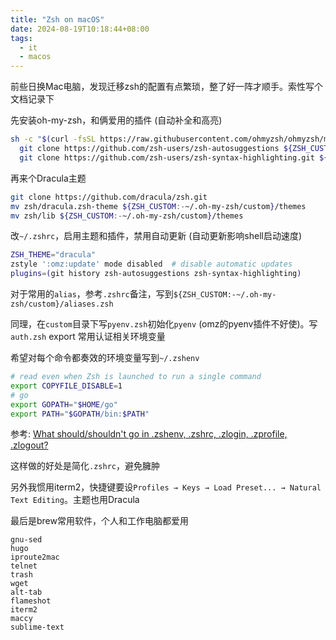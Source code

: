 ```yaml
---
title: "Zsh on macOS"
date: 2024-08-19T10:18:44+08:00
tags:
  - it
  - macos
---
```


前些日换Mac电脑，发现迁移zsh的配置有点繁琐，整了好一阵才顺手。索性写个文档记录下

先安装oh-my-zsh，和俩爱用的插件 (自动补全和高亮)

```bash
sh -c "$(curl -fsSL https://raw.githubusercontent.com/ohmyzsh/ohmyzsh/master/tools/install.sh)" && \
  git clone https://github.com/zsh-users/zsh-autosuggestions ${ZSH_CUSTOM:-~/.oh-my-zsh/custom}/plugins/zsh-autosuggestions && \
  git clone https://github.com/zsh-users/zsh-syntax-highlighting.git ${ZSH_CUSTOM:-~/.oh-my-zsh/custom}/plugins/zsh-syntax-highlighting
```

再来个Dracula主题
```bash
git clone https://github.com/dracula/zsh.git
mv zsh/dracula.zsh-theme ${ZSH_CUSTOM:-~/.oh-my-zsh/custom}/themes
mv zsh/lib ${ZSH_CUSTOM:-~/.oh-my-zsh/custom}/themes
```

改`~/.zshrc`，启用主题和插件，禁用自动更新 (自动更新影响shell启动速度)
```bash
ZSH_THEME="dracula"
zstyle ':omz:update' mode disabled  # disable automatic updates
plugins=(git history zsh-autosuggestions zsh-syntax-highlighting)
```

对于常用的`alias`，参考`.zshrc`备注，写到`${ZSH_CUSTOM:-~/.oh-my-zsh/custom}/aliases.zsh`

同理，在`custom`目录下写`pyenv.zsh`初始化`pyenv` (omz的pyenv插件不好使)。写`auth.zsh` export 常用认证相关环境变量

希望对每个命令都奏效的环境变量写到`~/.zshenv`
```bash
# read even when Zsh is launched to run a single command
export COPYFILE_DISABLE=1
# go
export GOPATH="$HOME/go"
export PATH="$GOPATH/bin:$PATH"
```

参考: [What should/shouldn't go in .zshenv, .zshrc, .zlogin, .zprofile, .zlogout?](https://unix.stackexchange.com/questions/71253/what-should-shouldnt-go-in-zshenv-zshrc-zlogin-zprofile-zlogout)

这样做的好处是简化`.zshrc`，避免臃肿

另外我惯用iterm2，快捷键要设`Profiles → Keys → Load Preset... → Natural Text Editing`。主题也用Dracula

最后是brew常用软件，个人和工作电脑都爱用
```
gnu-sed
hugo
iproute2mac
telnet
trash
wget
alt-tab
flameshot
iterm2
maccy
sublime-text
```